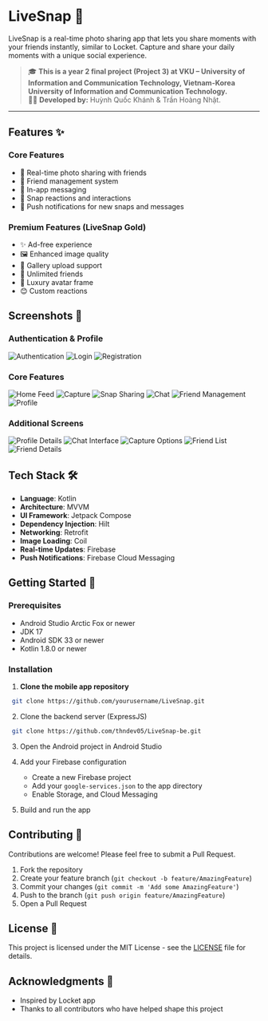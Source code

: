 # LiveSnap 📸

LiveSnap is a real-time photo sharing app that lets you share moments with your friends instantly, similar to Locket. Capture and share your daily moments with a unique social experience.

> 🎓 **This is a year 2 final project (Project 3) at VKU – University of Information and Communication Technology, Vietnam-Korea University of Information and Communication Technology.**  
> 👨‍💻 **Developed by:** Huỳnh Quốc Khánh & Trần Hoàng Nhật.

---

## Features ✨

### Core Features
- 📱 Real-time photo sharing with friends
- 👥 Friend management system
- 💬 In-app messaging
- 🎯 Snap reactions and interactions
- 🔔 Push notifications for new snaps and messages

### Premium Features (LiveSnap Gold)
- ✨ Ad-free experience
- 🖼️ Enhanced image quality
- 📂 Gallery upload support
- 👥 Unlimited friends
- 🌟 Luxury avatar frame
- 😊 Custom reactions

## Screenshots 📸

### Authentication & Profile
![Authentication](screenshots/authentication.png)
![Login](screenshots/login.png)
![Registration](screenshots/register1.png)

### Core Features
![Home Feed](screenshots/home.png)
![Capture](screenshots/capture1.png)
![Snap Sharing](screenshots/snap.png)
![Chat](screenshots/chat1.png)
![Friend Management](screenshots/friend-modal-1.png)
![Profile](screenshots/profile1.png)

### Additional Screens
![Profile Details](screenshots/profile2.png)
![Chat Interface](screenshots/chat2.png)
![Capture Options](screenshots/capture2.png)
![Friend List](screenshots/friend-modal-2.png)
![Friend Details](screenshots/friend-modal-3.png)


## Tech Stack 🛠

- **Language**: Kotlin
- **Architecture**: MVVM
- **UI Framework**: Jetpack Compose
- **Dependency Injection**: Hilt
- **Networking**: Retrofit
- **Image Loading**: Coil
- **Real-time Updates**: Firebase
- **Push Notifications**: Firebase Cloud Messaging

## Getting Started 🚀

### Prerequisites
- Android Studio Arctic Fox or newer
- JDK 17
- Android SDK 33 or newer
- Kotlin 1.8.0 or newer

### Installation
1. **Clone the mobile app repository**
```bash
 git clone https://github.com/yourusername/LiveSnap.git
```

2. Clone the backend server (ExpressJS)
```bash
 git clone https://github.com/thndev05/LiveSnap-be.git
```

3. Open the Android project in Android Studio 

4. Add your Firebase configuration
   - Create a new Firebase project
   - Add your `google-services.json` to the app directory
   - Enable Storage, and Cloud Messaging

5. Build and run the app

## Contributing 🤝

Contributions are welcome! Please feel free to submit a Pull Request.

1. Fork the repository
2. Create your feature branch (`git checkout -b feature/AmazingFeature`)
3. Commit your changes (`git commit -m 'Add some AmazingFeature'`)
4. Push to the branch (`git push origin feature/AmazingFeature`)
5. Open a Pull Request

## License 📝

This project is licensed under the MIT License - see the [LICENSE](LICENSE) file for details.

## Acknowledgments 🙏

- Inspired by Locket app
- Thanks to all contributors who have helped shape this project
